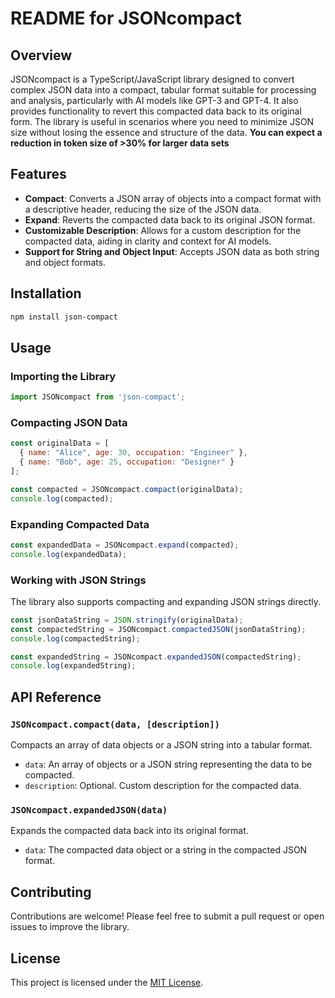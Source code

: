 # README for JSONcompact

## Overview

JSONcompact is a TypeScript/JavaScript library designed to convert complex JSON data into a compact, tabular format suitable for processing and analysis, particularly with AI models like GPT-3 and GPT-4. It also provides functionality to revert this compacted data back to its original form. The library is useful in scenarios where you need to minimize JSON size without losing the essence and structure of the data. **You can expect a reduction in token size of >30% for larger data sets**

## Features

- **Compact**: Converts a JSON array of objects into a compact format with a descriptive header, reducing the size of the JSON data.
- **Expand**: Reverts the compacted data back to its original JSON format.
- **Customizable Description**: Allows for a custom description for the compacted data, aiding in clarity and context for AI models.
- **Support for String and Object Input**: Accepts JSON data as both string and object formats.

## Installation

```bash
npm install json-compact
```

## Usage

### Importing the Library

```javascript
import JSONcompact from 'json-compact';
```

### Compacting JSON Data

```javascript
const originalData = [
  { name: "Alice", age: 30, occupation: "Engineer" },
  { name: "Bob", age: 25, occupation: "Designer" }
];

const compacted = JSONcompact.compact(originalData);
console.log(compacted);
```

### Expanding Compacted Data

```javascript
const expandedData = JSONcompact.expand(compacted);
console.log(expandedData);
```

### Working with JSON Strings

The library also supports compacting and expanding JSON strings directly.

```javascript
const jsonDataString = JSON.stringify(originalData);
const compactedString = JSONcompact.compactedJSON(jsonDataString);
console.log(compactedString);

const expandedString = JSONcompact.expandedJSON(compactedString);
console.log(expandedString);
```

## API Reference

### `JSONcompact.compact(data, [description])`

Compacts an array of data objects or a JSON string into a tabular format.

- `data`: An array of objects or a JSON string representing the data to be compacted.
- `description`: Optional. Custom description for the compacted data.

### `JSONcompact.expandedJSON(data)`

Expands the compacted data back into its original format.

- `data`: The compacted data object or a string in the compacted JSON format.

## Contributing

Contributions are welcome! Please feel free to submit a pull request or open issues to improve the library.

## License

This project is licensed under the [MIT License](LICENSE).